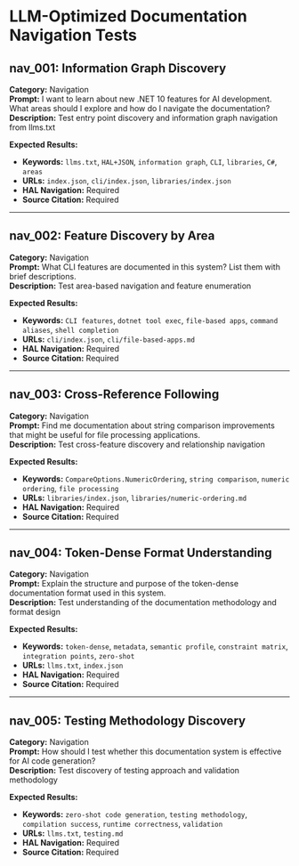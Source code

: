 # LLM-Optimized Documentation Navigation Tests

## nav_001: Information Graph Discovery

**Category:** Navigation  
**Prompt:** I want to learn about new .NET 10 features for AI development. What areas should I explore and how do I navigate the documentation?  
**Description:** Test entry point discovery and information graph navigation from llms.txt

**Expected Results:**
- **Keywords:** `llms.txt`, `HAL+JSON`, `information graph`, `CLI`, `libraries`, `C#`, `areas`
- **URLs:** `index.json`, `cli/index.json`, `libraries/index.json`
- **HAL Navigation:** Required
- **Source Citation:** Required

---

## nav_002: Feature Discovery by Area

**Category:** Navigation  
**Prompt:** What CLI features are documented in this system? List them with brief descriptions.  
**Description:** Test area-based navigation and feature enumeration

**Expected Results:**
- **Keywords:** `CLI features`, `dotnet tool exec`, `file-based apps`, `command aliases`, `shell completion`
- **URLs:** `cli/index.json`, `cli/file-based-apps.md`
- **HAL Navigation:** Required
- **Source Citation:** Required

---

## nav_003: Cross-Reference Following

**Category:** Navigation  
**Prompt:** Find me documentation about string comparison improvements that might be useful for file processing applications.  
**Description:** Test cross-feature discovery and relationship navigation

**Expected Results:**
- **Keywords:** `CompareOptions.NumericOrdering`, `string comparison`, `numeric ordering`, `file processing`
- **URLs:** `libraries/index.json`, `libraries/numeric-ordering.md`
- **HAL Navigation:** Required
- **Source Citation:** Required

---

## nav_004: Token-Dense Format Understanding

**Category:** Navigation  
**Prompt:** Explain the structure and purpose of the token-dense documentation format used in this system.  
**Description:** Test understanding of the documentation methodology and format design

**Expected Results:**
- **Keywords:** `token-dense`, `metadata`, `semantic profile`, `constraint matrix`, `integration points`, `zero-shot`
- **URLs:** `llms.txt`, `index.json`
- **HAL Navigation:** Required
- **Source Citation:** Required

---

## nav_005: Testing Methodology Discovery

**Category:** Navigation  
**Prompt:** How should I test whether this documentation system is effective for AI code generation?  
**Description:** Test discovery of testing approach and validation methodology

**Expected Results:**
- **Keywords:** `zero-shot code generation`, `testing methodology`, `compilation success`, `runtime correctness`, `validation`
- **URLs:** `llms.txt`, `testing.md`
- **HAL Navigation:** Required
- **Source Citation:** Required